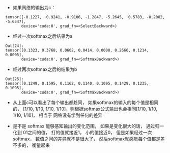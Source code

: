 * 如果网络的输出为c：
```Out[23]: 
tensor([-0.1227,  0.9241, -0.9106, -1.2847, -5.2645,  0.5783, -0.2082, -5.6547],
       device='cuda:0', grad_fn=<SelectBackward>)
```
* 经过一次softmax之后结果为a
```
Out[24]: 
tensor([0.1323, 0.3768, 0.0602, 0.0414, 0.0008, 0.2666, 0.1214, 0.0005],
       device='cuda:0', grad_fn=<SoftmaxBackward>)
```

* 经过两次softmax之后的结果为b
```
Out[25]: 
tensor([0.1249, 0.1595, 0.1162, 0.1140, 0.1095, 0.1429, 0.1235, 0.1095],
       device='cuda:0', grad_fn=<SoftmaxBackward>)
```


* 从上面c可以看出了每个输出都趋同， 如果softmax的输入的每个值是相同的，
 [1/10, 1/10, 1/10, 1/10]，则根据softmax公式输出也会相同[1/10, 1/10, 1/10, 1/10]， 相当于
网络没有学到任何的差异

* 是不是 softmax 能够感知输出的变化范围， 如果是变化很大的话， 通过归一化到 01之间的值，
打的值就接近1， 小的值接近0， 但是如果经过一次softmax， 数值之间的差异就不是很大了， 
然后softmax就感觉每个值都是差不多的， 衡量起来